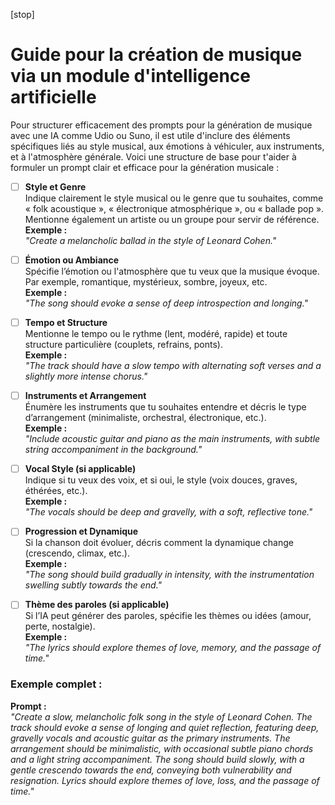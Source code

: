 
[stop]
<style>.md-header{display:none;}</style>

#  Guide pour la création de musique via un module d'intelligence artificielle

Pour structurer efficacement des prompts pour la génération de musique avec une IA comme Udio ou Suno, il est utile d'inclure des éléments spécifiques liés au style musical, aux émotions à véhiculer, aux instruments, et à l'atmosphère générale. Voici une structure de base pour t'aider à formuler un prompt clair et efficace pour la génération musicale :

- [ ] **Style et Genre**  
   Indique clairement le style musical ou le genre que tu souhaites, comme « folk acoustique », « électronique atmosphérique », ou « ballade pop ». Mentionne également un artiste ou un groupe pour servir de référence.  
   **Exemple :**  
   _"Create a melancholic ballad in the style of Leonard Cohen."_

- [ ] **Émotion ou Ambiance**  
   Spécifie l’émotion ou l'atmosphère que tu veux que la musique évoque. Par exemple, romantique, mystérieux, sombre, joyeux, etc.  
   **Exemple :**  
   _"The song should evoke a sense of deep introspection and longing."_

- [ ] **Tempo et Structure**  
   Mentionne le tempo ou le rythme (lent, modéré, rapide) et toute structure particulière (couplets, refrains, ponts).  
   **Exemple :**  
   _"The track should have a slow tempo with alternating soft verses and a slightly more intense chorus."_

- [ ] **Instruments et Arrangement**  
   Énumère les instruments que tu souhaites entendre et décris le type d’arrangement (minimaliste, orchestral, électronique, etc.).  
   **Exemple :**  
   _"Include acoustic guitar and piano as the main instruments, with subtle string accompaniment in the background."_

- [ ] **Vocal Style (si applicable)**  
   Indique si tu veux des voix, et si oui, le style (voix douces, graves, éthérées, etc.).  
   **Exemple :**  
   _"The vocals should be deep and gravelly, with a soft, reflective tone."_

- [ ] **Progression et Dynamique**  
   Si la chanson doit évoluer, décris comment la dynamique change (crescendo, climax, etc.).  
   **Exemple :**  
   _"The song should build gradually in intensity, with the instrumentation swelling subtly towards the end."_

- [ ] **Thème des paroles (si applicable)**  
   Si l’IA peut générer des paroles, spécifie les thèmes ou idées (amour, perte, nostalgie).  
   **Exemple :**  
   _"The lyrics should explore themes of love, memory, and the passage of time."_

### Exemple complet :
**Prompt :**  
_"Create a slow, melancholic folk song in the style of Leonard Cohen. The track should evoke a sense of longing and quiet reflection, featuring deep, gravelly vocals and acoustic guitar as the primary instruments. The arrangement should be minimalistic, with occasional subtle piano chords and a light string accompaniment. The song should build slowly, with a gentle crescendo towards the end, conveying both vulnerability and resignation. Lyrics should explore themes of love, loss, and the passage of time."_




